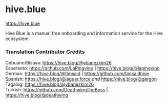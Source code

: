 # hive.blue

https://hive.blue 

Hive Blue is a manual free onboarding and information service for the Hive ecosystem. 

### Translation Contributor Credits
Cebuano/Bisaya: https://hive.blog/@ybanezkim26 <br>
Esperanto: https://github.com/LaPingvino | https://hive.blog/@lapingvino <br>
German: https://hive.blog/@timsaid | https://github.com/timsaidhive<br>
Spanish: https://hive.blog/@jaguar.force *and* https://hive.blog/@gargon <br>
Tagalog: https://hive.blog/@ybanezkim26 <br>
Turkish: https://github.com/DeathwingTheBoss | https://hive.blog/@deathwing
